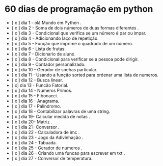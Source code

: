 # 60 dias de programação em python 

- [ x ] dia 1 - olá Mundo em Python .
- [ x ] dia 2 - Soma de dois números de duas formas diferentes .
- [ x ] dia 3 - Condicional que verifica se um número é par ou impar. 
- [ x ] dia 4 - Adicionando laço de repetição.
- [ x ] dia 5 -  Função que imprime o quadrado de um número.
- [ x ] dia 6 -  Lista de frutas.
- [ x ] dia 7 -  Dicionario de aluno.
- [ x ] dia 8 - Condicional para verificar se a pessoa pode dirigir.
- [ x ] dia 9 - Contador personalizado.
- [ x ] dia 10 - Gerador de snehas particular.
- [ x ] dia 11 - Usando a função sorted para ordenar uma lista de numeros.
- [ x ] dia 12 - Busca linear.
- [ x]  dia 13 - Funcão Fatorial.
- [ x ] dia 14 - Números Primos.
- [ x ] dia 15 - Fibonacci.
- [ x ] dia 16 - Anagrama.
- [ x ] dia 17 - Palindromo.
- [ x ] dia 18 - Contabilizar palavras de uma string.
- [ x ] dia 19- Calcular medida de notas .
- [ x ] dia 20- Matriz .
- [ x ] dia 21- Conversor .
- [ x ] dia 22 - Calculadora de imc .
- [ x ] dia 23 - Jogo da Adivinhação .
- [ x ] dia 24 - Tabuada.
- [ x ] dia 25 - Gerador de numeros .
- [ x ] dia 26 - Criando uma funcao para escrever em txt .
- [ x ] dia 27 - Conversor de temperatura.